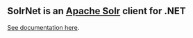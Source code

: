 ## SolrNet is an [Apache Solr](http://lucene.apache.org/solr/) client for .NET

[See documentation here](Documentation/README.md).